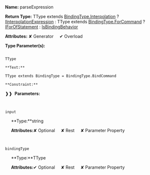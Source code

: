 **Name:** parseExpression

**Return Type:** TType extends [BindingType.Interpolation](https://gitbook-18.gitbook.io/au//runtime/binding/expression-parser/bindingtype.interpolation) ? [IInterpolationExpression](https://gitbook-18.gitbook.io/au//runtime/ast/interfaces/iinterpolationexpression) :
TType extends [BindingType.ForCommand](https://gitbook-18.gitbook.io/au//runtime/binding/expression-parser/bindingtype.forcommand) ? [IForOfStatement](https://gitbook-18.gitbook.io/au//runtime/ast/interfaces/iforofstatement) :
[IsBindingBehavior](https://gitbook-18.gitbook.io/au//runtime/ast/typealiases/isbindingbehavior)

**Attributes:** ✘ Generator&nbsp;&nbsp;&nbsp;&nbsp;&nbsp;✔ Overload

**Type Parameter(s):**

```**Name:**

TType

**Text:**

TType extends BindingType = BindingType.BindCommand

**Constraint:**

```

❱❱&nbsp;&nbsp;**Parameters:**

&nbsp;&nbsp;&nbsp;&nbsp;&nbsp;
```
input
```

&nbsp;&nbsp;&nbsp;&nbsp;&nbsp;**Type:**string

&nbsp;&nbsp;&nbsp;&nbsp;&nbsp;**Attributes:**✘ Optional&nbsp;&nbsp;&nbsp;&nbsp;&nbsp;✘ Rest&nbsp;&nbsp;&nbsp;&nbsp;&nbsp;✘ Parameter Property

&nbsp;&nbsp;&nbsp;&nbsp;&nbsp;
```
bindingType
```

&nbsp;&nbsp;&nbsp;&nbsp;&nbsp;**Type:**TType

&nbsp;&nbsp;&nbsp;&nbsp;&nbsp;**Attributes:**✔ Optional&nbsp;&nbsp;&nbsp;&nbsp;&nbsp;✘ Rest&nbsp;&nbsp;&nbsp;&nbsp;&nbsp;✘ Parameter Property

